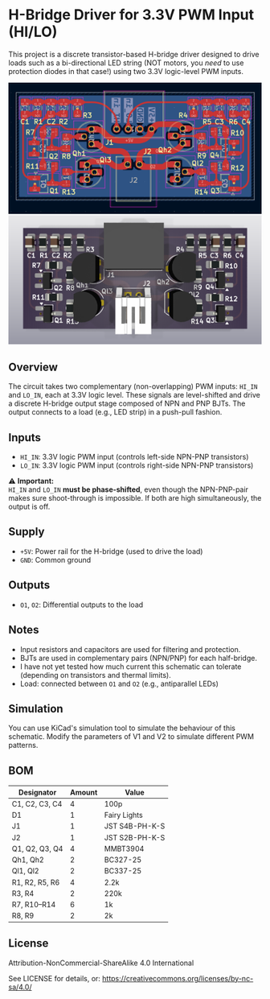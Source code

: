 # H-Bridge Driver for 3.3V PWM Input (HI/LO)

This project is a discrete transistor-based H-bridge driver designed to drive loads such as a bi-directional LED string (NOT motors, you *need* to use protection diodes in that case!) using two 3.3V logic-level PWM inputs.

![PCB Layout](images/pcb-layout.png)
![PCB Layout](images/pcb-rendering.png)

## Overview

The circuit takes two complementary (non-overlapping) PWM inputs: `HI_IN` and `LO_IN`, each at 3.3V logic level. These signals are level-shifted and drive a discrete H-bridge output stage composed of NPN and PNP BJTs. The output connects to a load (e.g., LED strip) in a push-pull fashion.

## Inputs

- `HI_IN`: 3.3V logic PWM input (controls left-side NPN-PNP transistors)
- `LO_IN`: 3.3V logic PWM input (controls right-side NPN-PNP transistors)

⚠️ **Important:**  
`HI_IN` and `LO_IN` **must be phase-shifted**, even though the NPN-PNP-pair makes sure shoot-through is impossible. If both are high simultaneously, the output is off.

## Supply

- `+5V`: Power rail for the H-bridge (used to drive the load)
- `GND`: Common ground

## Outputs

- `O1`, `O2`: Differential outputs to the load

## Notes

- Input resistors and capacitors are used for filtering and protection.
- BJTs are used in complementary pairs (NPN/PNP) for each half-bridge.
- I have not yet tested how much current this schematic can tolerate (depending on transistors and thermal limits).
- Load: connected between `O1` and `O2` (e.g., antiparallel LEDs)

## Simulation

You can use KiCad's simulation tool to simulate the behaviour of this schematic. Modify the parameters of V1 and V2 to simulate different PWM patterns.

## BOM

| Designator         | Amount | Value   |
|--------------------|--------|----------|
| C1, C2, C3, C4     | 4      | 100p     |
| D1                 | 1      | Fairy Lights |
| J1                 | 1      | JST S4B-PH-K-S |
| J2                 | 1      | JST S2B-PH-K-S |
| Q1, Q2, Q3, Q4     | 4      | MMBT3904 |
| Qh1, Qh2           | 2      | BC327-25 |
| Ql1, Ql2           | 2      | BC337-25 |
| R1, R2, R5, R6     | 4      | 2.2k     |
| R3, R4             | 2      | 220k     |
| R7, R10–R14        | 6      | 1k       |
| R8, R9             | 2      | 2k       |

## License

Attribution-NonCommercial-ShareAlike 4.0 International

See LICENSE for details, or: https://creativecommons.org/licenses/by-nc-sa/4.0/
